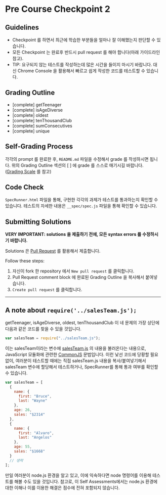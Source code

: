 # Pre Course Checkpoint 2

## Guidelines

- Checkpoint 를 하면서 최근에 학습한 부분들을 얼마나 잘 이해했는지 판단할 수 있습니다.
- 모든 Checkpoint 는 완료후 반드시 pull request 를 해야 합니다(아래 가이드라인 참고).
- TIP: 요구되지 않는 테스트를 작성하는데 많은 시간을 들이지 마시기 바랍니다. 대신 Chrome Console 을 활용해서 빠르고 쉽게 작성한 코드를 테스트할 수 있습니다.

## Grading Outline

- [complete] getTeenager
- [complete] isAgeDiverse
- [complete] oldest
- [complete] tenThousandClub
- [complete] sumConsecutives
- [complete] unique

## Self-Grading Process

각각의 prompt 를 완료한 후, `README.md` 파일을 수정해서 grade 를 작성하시면 됩니다. 위의 Grading Outline 섹션의 [ ] 에 grade 를 스스로 매기시길 바랍니다. ([Grading Scale](/grading-scale.md) 를 참고)

## Code Check

`SpecRunner.html` 파일을 통해, 구현한 각각의 과제가 테스트를 통과하는지 확인할 수 있습니다. 테스트의 자세한 내용은 `__spec/spec.js` 파일을 통해 확인할 수 있습니다.

## Submitting Solutions

**VERY IMPORTANT: solutions 을 제출하기 전에, 모든 syntax errors 를 수정하시기 바랍니다.**

Solutions 은 [Pull Request](https://help.github.com/articles/using-pull-requests) 를 활용해서 제출합니다.

Follow these steps:

1. 자신이 fork 한 repository 에서 `New pull request` 를 클릭합니다.
2. Pull Request comment block 에 완료된 Grading Outline 을 복사해서 붙여넣습니다.
3. `Create pull request` 를 클릭합니다.

---

## A note about `require('../salesTeam.js');`

getTeenager, isAgeDiverse, oldest, tenThousandClub 이 네 문제의 가장 상단에 다음과 같은 코드를 찾을 수 있을 것입니다.

```javascript
var salesTeam = require("../salesTeam.js");
```

이는 salesTeam이라는 변수에 [salesTeam.js](/salesTeam.js) 의 내용을 불러온다는 내용으로, JavaScript 모듈화에 관련한 [CommonJS](http://www.commonjs.org/) 문법입니다. 이런 낯선 코드에 당황할 필요 없이, 여러분이 테스트할 때에는 직접 salesTeam.js 내용을 복사/붙여넣기해서 salesTeam 변수에 할당해서 테스트하거나, SpecRunner를 통해 통과 여부를 확인할 수 있습니다.

```javascript
var salesTeam = [
  {
    name: {
      first: "Bruce",
      last: "Wayne"
    },
    age: 26,
    sales: "$2314"
  },
  {
    name: {
      first: "Alvaro",
      last: "Angelos"
    },
    age: 55,
    sales: "$1668"
  }
  // 생략
];
```

만일 여러분이 node.js 환경을 알고 있고, 이에 익숙하다면 node 명령어를 이용해 테스트를 해볼 수도 있을 것입니다. 참고로, 이 Self Assessments에서는 node.js 환경에 대한 이해나 이를 이용한 해결은 점수에 전혀 포함되지 않습니다.
